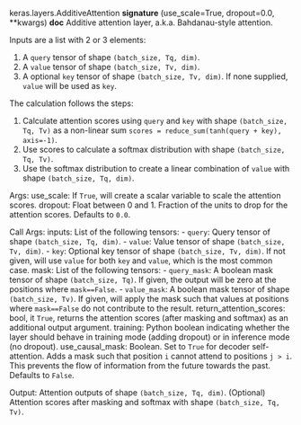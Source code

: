 keras.layers.AdditiveAttention
__signature__
(use_scale=True, dropout=0.0, **kwargs)
__doc__
Additive attention layer, a.k.a. Bahdanau-style attention.

Inputs are a list with 2 or 3 elements:
1. A `query` tensor of shape `(batch_size, Tq, dim)`.
2. A `value` tensor of shape `(batch_size, Tv, dim)`.
3. A optional `key` tensor of shape `(batch_size, Tv, dim)`. If none
    supplied, `value` will be used as `key`.

The calculation follows the steps:
1. Calculate attention scores using `query` and `key` with shape
    `(batch_size, Tq, Tv)` as a non-linear sum
    `scores = reduce_sum(tanh(query + key), axis=-1)`.
2. Use scores to calculate a softmax distribution with shape
    `(batch_size, Tq, Tv)`.
3. Use the softmax distribution to create a linear combination of `value`
    with shape `(batch_size, Tq, dim)`.

Args:
    use_scale: If `True`, will create a scalar variable to scale the
        attention scores.
    dropout: Float between 0 and 1. Fraction of the units to drop for the
        attention scores. Defaults to `0.0`.

Call Args:
    inputs: List of the following tensors:
        - `query`: Query tensor of shape `(batch_size, Tq, dim)`.
        - `value`: Value tensor of shape `(batch_size, Tv, dim)`.
        - `key`: Optional key tensor of shape `(batch_size, Tv, dim)`. If
            not given, will use `value` for both `key` and `value`, which is
            the most common case.
    mask: List of the following tensors:
        - `query_mask`: A boolean mask tensor of shape `(batch_size, Tq)`.
            If given, the output will be zero at the positions where
            `mask==False`.
        - `value_mask`: A boolean mask tensor of shape `(batch_size, Tv)`.
            If given, will apply the mask such that values at positions
             where `mask==False` do not contribute to the result.
    return_attention_scores: bool, it `True`, returns the attention scores
        (after masking and softmax) as an additional output argument.
    training: Python boolean indicating whether the layer should behave in
        training mode (adding dropout) or in inference mode (no dropout).
    use_causal_mask: Boolean. Set to `True` for decoder self-attention. Adds
        a mask such that position `i` cannot attend to positions `j > i`.
        This prevents the flow of information from the future towards the
        past. Defaults to `False`.

Output:
    Attention outputs of shape `(batch_size, Tq, dim)`.
    (Optional) Attention scores after masking and softmax with shape
        `(batch_size, Tq, Tv)`.
